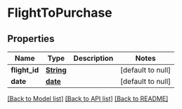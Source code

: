 # FlightToPurchase
## Properties

Name | Type | Description | Notes
------------ | ------------- | ------------- | -------------
**flight\_id** | [**String**](string.md) |  | [default to null]
**date** | [**date**](date.md) |  | [default to null]

[[Back to Model list]](../README.md#documentation-for-models) [[Back to API list]](../README.md#documentation-for-api-endpoints) [[Back to README]](../README.md)

